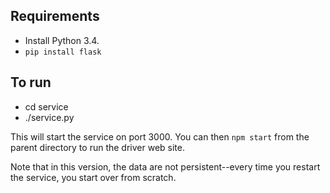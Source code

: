 Requirements
---

 * Install Python 3.4.
 * `pip install flask`

To run
---

 * cd service
 * ./service.py
 
This will start the service on port 3000. You can then `npm start` from the parent directory to run the driver web site.

Note that in this version, the data are not persistent--every time you restart the service, you start over from scratch.
